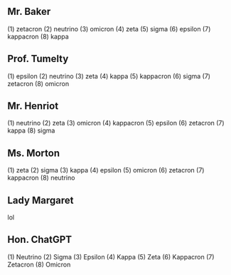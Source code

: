 ## Mr. Baker
(1) zetacron
(2) neutrino
(3) omicron
(4) zeta
(5) sigma
(6) epsilon
(7) kappacron
(8) kappa

## Prof. Tumelty
(1) epsilon
(2) neutrino
(3) zeta
(4) kappa
(5) kappacron
(6) sigma
(7) zetacron
(8) omicron

## Mr. Henriot
(1) neutrino
(2) zeta
(3) omicron
(4) kappacron
(5) epsilon
(6) zetacron
(7) kappa
(8) sigma

## Ms. Morton
(1) zeta
(2) sigma
(3) kappa
(4) epsilon
(5) omicron
(6) zetacron
(7) kappacron
(8) neutrino

## Lady Margaret
lol

## Hon. ChatGPT
(1) Neutrino
(2) Sigma
(3) Epsilon
(4) Kappa
(5) Zeta
(6) Kappacron
(7) Zetacron
(8) Omicron